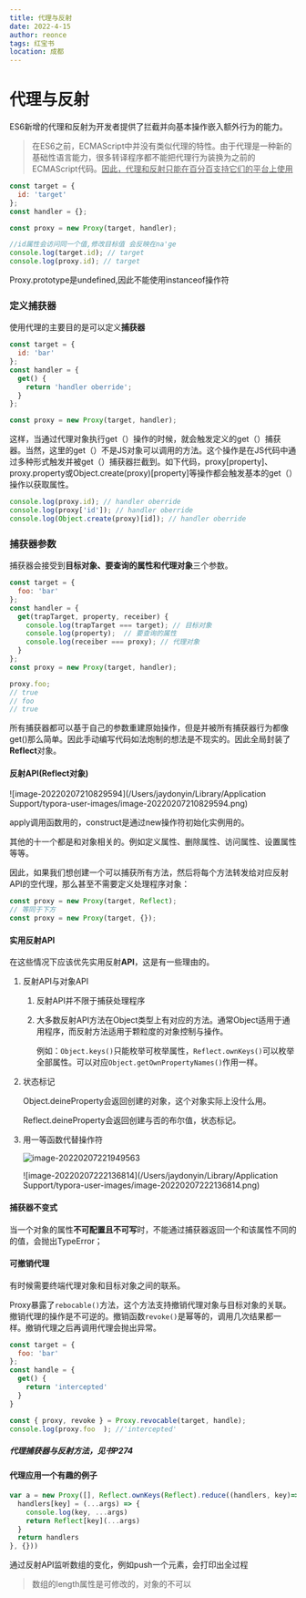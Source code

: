 ```yaml
---
title: 代理与反射
date: 2022-4-15
author: reonce
tags: 红宝书
location: 成都  
---
```


# 代理与反射

ES6新增的代理和反射为开发者提供了拦截并向基本操作嵌入额外行为的能力。

> 在ES6之前，ECMAScript中并没有类似代理的特性。由于代理是一种新的基础性语言能力，很多转译程序都不能把代理行为装换为之前的ECMAScript代码。<u>因此，代理和反射只能在百分百支持它们的平台上使用</u>



```js
const target = {
  id: 'target'
};
const handler = {};

const proxy = new Proxy(target, handler);

//id属性会访问同一个值,修改目标值 会反映在na'ge
console.log(target.id); // target
console.log(proxy.id); // target
```

Proxy.prototype是undefined,因此不能使用instanceof操作符

### 定义捕获器

 使用代理的主要目的是可以定义**捕获器**

```js
const target = {
  id: 'bar'
};
const handler = {
  get() {
    return 'handler oberride';
  }
};

const proxy = new Proxy(target, handler);
```

这样，当通过代理对象执行get（）操作的时候，就会触发定义的get（）捕获器。当然，这里的get（）不是JS对象可以调用的方法。这个操作是在JS代码中通过多种形式触发并被get（）捕获器拦截到。如下代码，proxy[property]、proxy.property或Object.create(proxy)[property]等操作都会触发基本的get（）操作以获取属性。

```js
console.log(proxy.id); // handler oberride
console.log(proxy['id']); // handler oberride
console.log(Object.create(proxy)[id]); // handler oberride
```

### 捕获器参数

捕获器会接受到**目标对象、要查询的属性和代理对象**三个参数。

```js
const target = {
  foo: 'bar'
};
const handler = {
  get(trapTarget, property, receiber) {
    console.log(trapTarget === target); // 目标对象
    console.log(property);  // 要查询的属性
    console.log(receiber === proxy); // 代理对象
  }
};
const proxy = new Proxy(target, handler);

proxy.foo;
// true
// foo
// true
```

所有捕获器都可以基于自己的参数重建原始操作，但是并被所有捕获器行为都像get()那么简单。因此手动编写代码如法炮制的想法是不现实的。因此全局封装了**Reflect**对象。

#### 反射API(Reflect对象)

![image-20220207210829594](/Users/jaydonyin/Library/Application Support/typora-user-images/image-20220207210829594.png)

apply调用函数用的，construct是通过new操作符初始化实例用的。

其他的十一个都是和对象相关的。例如定义属性、删除属性、访问属性、设置属性等等。

因此，如果我们想创建一个可以捕获所有方法，然后将每个方法转发给对应反射API的空代理，那么甚至不需要定义处理程序对象：

~~~js
const proxy = new Proxy(target, Reflect);
// 等同于下方
const proxy = new Proxy(target, {});
~~~

#### 实用反射API

在这些情况下应该优先实用反射**API**，这是有一些理由的。

1. 反射API与对象API

   1. 反射API并不限于捕获处理程序

   2. 大多数反射API方法在Object类型上有对应的方法。通常Object适用于通用程序，而反射方法适用于颗粒度的对象控制与操作。

      例如：`Object.keys()`只能枚举可枚举属性，`Reflect.ownKeys()`可以枚举全部属性。可以对应`Object.getOwnPropertyNames()`作用一样。

2. 状态标记

   Object.deineProperty会返回创建的对象，这个对象实际上没什么用。

   Reflect.deineProperty会返回创建与否的布尔值，状态标记。

3. 用一等函数代替操作符

   ![image-20220207221949563](/Users/jaydonyin/Desktop/Note-Read/image-20220207221949563.png)

   ![image-20220207222136814](/Users/jaydonyin/Library/Application Support/typora-user-images/image-20220207222136814.png)

#### 捕获器不变式

当一个对象的属性**不可配置且不可写**时，不能通过捕获器返回一个和该属性不同的的值，会抛出TypeError；

#### 可撤销代理

有时候需要终端代理对象和目标对象之间的联系。

Proxy暴露了`rebocable()`方法，这个方法支持撤销代理对象与目标对象的关联。撤销代理的操作是不可逆的。撤销函数`revoke()`是幂等的，调用几次结果都一样。撤销代理之后再调用代理会抛出异常。

```js
const target = {
  foo: 'bar'
};
const handle = {
  get() {
    return 'intercepted'
  }
}

const { proxy, revoke } = Proxy.revocable(target, handle);
console.log(proxy.foo  ); //'intercepted'
```

##### 代理捕获器与反射方法，见书P274

#### 代理应用一个有趣的例子

  ```js
  var a = new Proxy([], Reflect.ownKeys(Reflect).reduce((handlers, key)=> {
    handlers[key] = (...args) => {
      console.log(key, ...args)
      return Reflect[key](...args)
    }
    return handlers
  }, {}))
  ```

通过反射API监听数组的变化，例如push一个元素，会打印出全过程

> 数组的length属性是可修改的，对象的不可以
